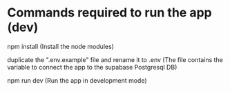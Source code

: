 # Commands required to run the app (dev)

npm install (Install the node modules)

duplicate the ".env.example" file and rename it to .env (The file contains the variable to connect the app to the supabase Postgresql DB)

npm run dev (Run the app in development mode)


